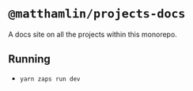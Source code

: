# `@matthamlin/projects-docs`

A docs site on all the projects within this monorepo.

## Running

- `yarn zaps run dev`
